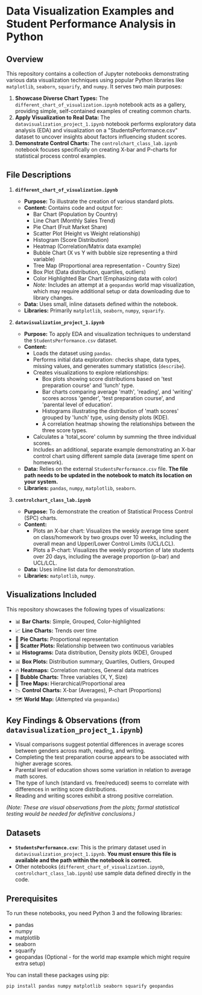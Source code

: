 # Data Visualization Examples and Student Performance Analysis in Python

## Overview

This repository contains a collection of Jupyter notebooks demonstrating various data visualization techniques using popular Python libraries like `matplotlib`, `seaborn`, `squarify`, and `numpy`. It serves two main purposes:

1.  **Showcase Diverse Chart Types:** The `different_chart_of_visualization.ipynb` notebook acts as a gallery, providing simple, self-contained examples of creating common charts.
2.  **Apply Visualization to Real Data:** The `datavisualization_project_1.ipynb` notebook performs exploratory data analysis (EDA) and visualization on a "StudentsPerformance.csv" dataset to uncover insights about factors influencing student scores.
3.  **Demonstrate Control Charts:** The `controlchart_class_lab.ipynb` notebook focuses specifically on creating X-bar and P-charts for statistical process control examples.

## File Descriptions

1.  **`different_chart_of_visualization.ipynb`**
    *   **Purpose:** To illustrate the creation of various standard plots.
    *   **Content:** Contains code and output for:
        *   Bar Chart (Population by Country)
        *   Line Chart (Monthly Sales Trend)
        *   Pie Chart (Fruit Market Share)
        *   Scatter Plot (Height vs Weight relationship)
        *   Histogram (Score Distribution)
        *   Heatmap (Correlation/Matrix data example)
        *   Bubble Chart (X vs Y with bubble size representing a third variable)
        *   Tree Map (Proportional area representation - Country Size)
        *   Box Plot (Data distribution, quartiles, outliers)
        *   Color Highlighted Bar Chart (Emphasizing data with color)
        *   *Note:* Includes an attempt at a `geopandas` world map visualization, which may require additional setup or data downloading due to library changes.
    *   **Data:** Uses small, inline datasets defined within the notebook.
    *   **Libraries:** Primarily `matplotlib`, `seaborn`, `numpy`, `squarify`.

2.  **`datavisualization_project_1.ipynb`**
    *   **Purpose:** To apply EDA and visualization techniques to understand the `StudentsPerformance.csv` dataset.
    *   **Content:**
        *   Loads the dataset using `pandas`.
        *   Performs initial data exploration: checks shape, data types, missing values, and generates summary statistics (`describe`).
        *   Creates visualizations to explore relationships:
            *   Box plots showing score distributions based on 'test preparation course' and 'lunch' type.
            *   Bar charts comparing average 'math', 'reading', and 'writing' scores across 'gender', 'test preparation course', and 'parental level of education'.
            *   Histograms illustrating the distribution of 'math scores' grouped by 'lunch' type, using density plots (KDE).
            *   A correlation heatmap showing the relationships between the three score types.
        *   Calculates a 'total_score' column by summing the three individual scores.
        *   Includes an additional, separate example demonstrating an X-bar control chart using different sample data (average time spent on homework).
    *   **Data:** Relies on the external `StudentsPerformance.csv` file. **The file path needs to be updated in the notebook to match its location on your system.**
    *   **Libraries:** `pandas`, `numpy`, `matplotlib`, `seaborn`.

3.  **`controlchart_class_lab.ipynb`**
    *   **Purpose:** To demonstrate the creation of Statistical Process Control (SPC) charts.
    *   **Content:**
        *   Plots an X-bar chart: Visualizes the weekly average time spent on class/homework by two groups over 10 weeks, including the overall mean and Upper/Lower Control Limits (UCL/LCL).
        *   Plots a P-chart: Visualizes the weekly proportion of late students over 20 days, including the average proportion (p-bar) and UCL/LCL.
    *   **Data:** Uses inline list data for demonstration.
    *   **Libraries:** `matplotlib`, `numpy`.

## Visualizations Included

This repository showcases the following types of visualizations:

*   📊 **Bar Charts:** Simple, Grouped, Color-highlighted
*   📈 **Line Charts:** Trends over time
*   🥧 **Pie Charts:** Proportional representation
*   🎯 **Scatter Plots:** Relationship between two continuous variables
*   📊 **Histograms:** Data distribution, Density plots (KDE), Grouped
*   📊 **Box Plots:** Distribution summary, Quartiles, Outliers, Grouped
*   🔥 **Heatmaps:** Correlation matrices, General data matrices
*   💭 **Bubble Charts:** Three variables (X, Y, Size)
*   🌳 **Tree Maps:** Hierarchical/Proportional area
*   📉 **Control Charts:** X-bar (Averages), P-chart (Proportions)
*   🗺️ **World Map:** (Attempted via `geopandas`)

## Key Findings & Observations (from `datavisualization_project_1.ipynb`)

*   Visual comparisons suggest potential differences in average scores between genders across math, reading, and writing.
*   Completing the test preparation course appears to be associated with higher average scores.
*   Parental level of education shows some variation in relation to average math scores.
*   The type of lunch (standard vs. free/reduced) seems to correlate with differences in writing score distributions.
*   Reading and writing scores exhibit a strong positive correlation.

*(Note: These are visual observations from the plots; formal statistical testing would be needed for definitive conclusions.)*

## Datasets

*   **`StudentsPerformance.csv`**: This is the primary dataset used in `datavisualization_project_1.ipynb`. **You must ensure this file is available and the path within the notebook is correct.**
*   Other notebooks (`different_chart_of_visualization.ipynb`, `controlchart_class_lab.ipynb`) use sample data defined directly in the code.

## Prerequisites

To run these notebooks, you need Python 3 and the following libraries:

*   pandas
*   numpy
*   matplotlib
*   seaborn
*   squarify
*   geopandas (Optional - for the world map example which might require extra setup)

You can install these packages using pip:
```bash
pip install pandas numpy matplotlib seaborn squarify geopandas
